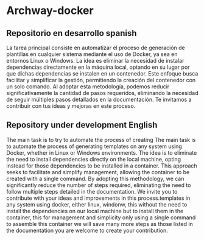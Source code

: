 # Archway-docker

## Repositorio en desarrollo spanish
La tarea principal consiste en automatizar el proceso de generación de plantillas en cualquier sistema mediante el uso de Docker, ya sea en entornos Linux o Windows. La idea es eliminar la necesidad de instalar dependencias directamente en la máquina local, optando en su lugar por que dichas dependencias se instalen en un contenedor. Este enfoque busca facilitar y simplificar la gestión, permitiendo la creación del contenedor con un solo comando. Al adoptar esta metodología, podemos reducir significativamente la cantidad de pasos requeridos, eliminando la necesidad de seguir múltiples pasos detallados en la documentación. Te invitamos a contribuir con tus ideas y mejoras en este proceso.

## Repository under development English
The main task is to try to automate the process of creating The main task is to automate the process of generating templates on any system using Docker, whether in Linux or Windows environments. The idea is to eliminate the need to install dependencies directly on the local machine, opting instead for those dependencies to be installed in a container. This approach seeks to facilitate and simplify management, allowing the container to be created with a single command. By adopting this methodology, we can significantly reduce the number of steps required, eliminating the need to follow multiple steps detailed in the documentation. We invite you to contribute with your ideas and improvements in this process.templates in any system using docker, either linux, windonw, this without the need to install the dependencies on our local machine but to install them in the container, this for management and simplicity only using a single command to assemble this container we will save many more steps as those listed in the documentation you are welcome to create your contribution.
